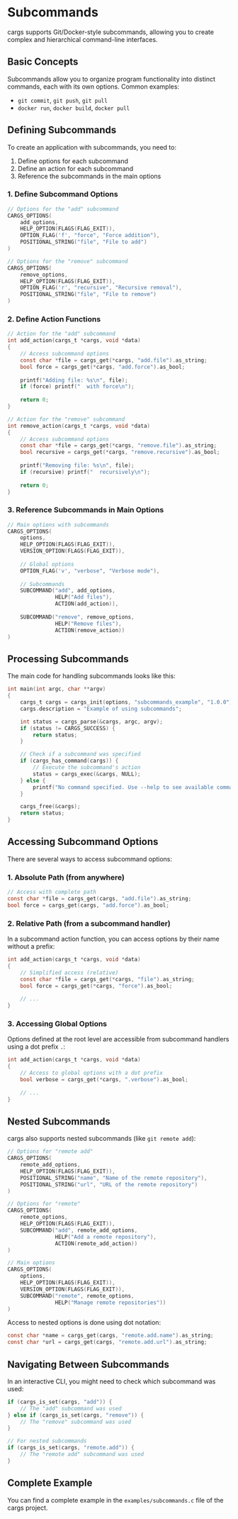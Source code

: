 # Subcommands

cargs supports Git/Docker-style subcommands, allowing you to create complex and hierarchical command-line interfaces.

## Basic Concepts

Subcommands allow you to organize program functionality into distinct commands, each with its own options. Common examples:

- `git commit`, `git push`, `git pull`
- `docker run`, `docker build`, `docker pull`

## Defining Subcommands

To create an application with subcommands, you need to:

1. Define options for each subcommand
2. Define an action for each subcommand
3. Reference the subcommands in the main options

### 1. Define Subcommand Options

```c
// Options for the "add" subcommand
CARGS_OPTIONS(
    add_options,
    HELP_OPTION(FLAGS(FLAG_EXIT)),
    OPTION_FLAG('f', "force", "Force addition"),
    POSITIONAL_STRING("file", "File to add")
)

// Options for the "remove" subcommand
CARGS_OPTIONS(
    remove_options,
    HELP_OPTION(FLAGS(FLAG_EXIT)),
    OPTION_FLAG('r', "recursive", "Recursive removal"),
    POSITIONAL_STRING("file", "File to remove")
)
```

### 2. Define Action Functions

```c
// Action for the "add" subcommand
int add_action(cargs_t *cargs, void *data)
{
    // Access subcommand options
    const char *file = cargs_get(*cargs, "add.file").as_string;
    bool force = cargs_get(*cargs, "add.force").as_bool;
    
    printf("Adding file: %s\n", file);
    if (force) printf("  with force\n");
    
    return 0;
}

// Action for the "remove" subcommand
int remove_action(cargs_t *cargs, void *data)
{
    // Access subcommand options
    const char *file = cargs_get(*cargs, "remove.file").as_string;
    bool recursive = cargs_get(*cargs, "remove.recursive").as_bool;
    
    printf("Removing file: %s\n", file);
    if (recursive) printf("  recursively\n");
    
    return 0;
}
```

### 3. Reference Subcommands in Main Options

```c
// Main options with subcommands
CARGS_OPTIONS(
    options,
    HELP_OPTION(FLAGS(FLAG_EXIT)),
    VERSION_OPTION(FLAGS(FLAG_EXIT)),
    
    // Global options
    OPTION_FLAG('v', "verbose", "Verbose mode"),
    
    // Subcommands
    SUBCOMMAND("add", add_options, 
               HELP("Add files"), 
               ACTION(add_action)),
    
    SUBCOMMAND("remove", remove_options, 
               HELP("Remove files"), 
               ACTION(remove_action))
)
```

## Processing Subcommands

The main code for handling subcommands looks like this:

```c
int main(int argc, char **argv)
{
    cargs_t cargs = cargs_init(options, "subcommands_example", "1.0.0");
    cargs.description = "Example of using subcommands";

    int status = cargs_parse(&cargs, argc, argv);
    if (status != CARGS_SUCCESS) {
        return status;
    }

    // Check if a subcommand was specified
    if (cargs_has_command(cargs)) {
        // Execute the subcommand's action
        status = cargs_exec(&cargs, NULL);
    } else {
        printf("No command specified. Use --help to see available commands.\n");
    }

    cargs_free(&cargs);
    return status;
}
```

## Accessing Subcommand Options

There are several ways to access subcommand options:

### 1. Absolute Path (from anywhere)

```c
// Access with complete path
const char *file = cargs_get(cargs, "add.file").as_string;
bool force = cargs_get(cargs, "add.force").as_bool;
```

### 2. Relative Path (from a subcommand handler)

In a subcommand action function, you can access options by their name without a prefix:

```c
int add_action(cargs_t *cargs, void *data)
{
    // Simplified access (relative)
    const char *file = cargs_get(*cargs, "file").as_string;
    bool force = cargs_get(*cargs, "force").as_bool;
    
    // ...
}
```

### 3. Accessing Global Options

Options defined at the root level are accessible from subcommand handlers using a dot prefix `.`:

```c
int add_action(cargs_t *cargs, void *data)
{
    // Access to global options with a dot prefix
    bool verbose = cargs_get(*cargs, ".verbose").as_bool;
    
    // ...
}
```

## Nested Subcommands

cargs also supports nested subcommands (like `git remote add`):

```c
// Options for "remote add"
CARGS_OPTIONS(
    remote_add_options,
    HELP_OPTION(FLAGS(FLAG_EXIT)),
    POSITIONAL_STRING("name", "Name of the remote repository"),
    POSITIONAL_STRING("url", "URL of the remote repository")
)

// Options for "remote"
CARGS_OPTIONS(
    remote_options,
    HELP_OPTION(FLAGS(FLAG_EXIT)),
    SUBCOMMAND("add", remote_add_options, 
               HELP("Add a remote repository"), 
               ACTION(remote_add_action))
)

// Main options
CARGS_OPTIONS(
    options,
    HELP_OPTION(FLAGS(FLAG_EXIT)),
    VERSION_OPTION(FLAGS(FLAG_EXIT)),
    SUBCOMMAND("remote", remote_options, 
               HELP("Manage remote repositories"))
)
```

Access to nested options is done using dot notation:

```c
const char *name = cargs_get(cargs, "remote.add.name").as_string;
const char *url = cargs_get(cargs, "remote.add.url").as_string;
```

## Navigating Between Subcommands

In an interactive CLI, you might need to check which subcommand was used:

```c
if (cargs_is_set(cargs, "add")) {
    // The "add" subcommand was used
} else if (cargs_is_set(cargs, "remove")) {
    // The "remove" subcommand was used
}

// For nested subcommands
if (cargs_is_set(cargs, "remote.add")) {
    // The "remote add" subcommand was used
}
```

## Complete Example

You can find a complete example in the `examples/subcommands.c` file of the cargs project.
